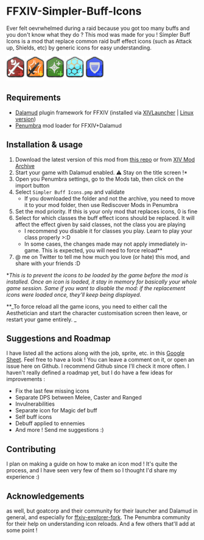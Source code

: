 # FFXIV-Simpler-Buff-Icons

Ever felt oevrwhelmed during a raid because you got too many buffs and you don't know what they do ? This mod was made for you !
Simpler Buff Icons is a mod that replace common raid buff effect icons (such as Attack up, Shields, etc) by generic icons for easy understanding.

![Attack up](https://github.com/charlignon/FFXIV-Simpler-Buff-Icons/blob/main/src/assets/png/ATT_UP.png)
![Critique up](https://github.com/charlignon/FFXIV-Simpler-Buff-Icons/blob/main/src/assets/png/CRIT_UP.png)
![Healing over time](https://github.com/charlignon/FFXIV-Simpler-Buff-Icons/blob/main/src/assets/png/HoT.png) 
![Shield](https://github.com/charlignon/FFXIV-Simpler-Buff-Icons/blob/main/src/assets/png/SHIELD.png)
![Defense up](https://github.com/charlignon/FFXIV-Simpler-Buff-Icons/blob/main/src/assets/png/DEF_UP.png) 


## Requirements

- [Dalamud](https://github.com/goatcorp/Dalamud) plugin framework for FFXIV (installed via [XIVLauncher](https://github.com/goatcorp/FFXIVQuickLauncher/releases/latest) | [Linux version](https://flathub.org/apps/dev.goats.xivlauncher))
- [Penumbra](https://github.com/xivdev/Penumbra) mod loader for FFXIV+Dalamud

## Installation & usage

1. Download the latest version of this mod from [this repo](https://github.com/Charlignon/FFXIV-Simpler-Buff-Icons/tree/main/build) or from [XIV Mod Archive](https://www.xivmodarchive.com/modid/99380)
2. Start your game with Dalamud enabled. ⚠️ Stay on the title screen !*
4. Open you Penumbra settings, go to the Mods tab, then click on the import button
5. Select `Simpler Buff Icons.pmp` and validate
   - If you downloaded the folder and not the archive, you need to move it to your mod folder, then use Rediscover Mods in Penumbra
6. Set the mod priority. If this is your only mod that replaces icons, 0 is fine
7. Select for which classes the buff effect icons should be replaced. It will affect the effect given by said classes, not the class you are playing
   - I recommend you disable it for classes you play. Learn to play your class properly >:D
   - In some cases, the changes made may not apply immediately in-game. This is expected, you will need to force reload**
8. @ me on Twitter to tell me how much you love (or hate) this mod, and share with your friends :D

*_This is to prevent the icons to be loaded by the game before the mod is installed. Once an icon is loaded, it stay in memory for basically your whole game session. Same if you want to disable the mod: if the replacement icons were loaded once, they'll keep being displayed._

**_To force reload all the game icons, you need to either call the Aesthetician and start the character customisation screen then leave, or restart your game entirely. _

## Suggestions and Roadmap

I have listed all the actions along with the job, sprite, etc. in this [Google Sheet](https://docs.google.com/spreadsheets/d/1lNPv61yyH8SHQGdA3ALxqSabc02VpS5x-1IJwizMdKc/edit?usp=sharing). Feel free to have a look ! You can leave a comment on it, or open an issue here on Github. I recommend Github since I'll check it more often.
I haven't really defined a roadmap yet, but I do have a few ideas for improvements :
- Fix the last few missing icons
- Separate DPS between Melee, Caster and Ranged
- Invulnerabilities
- Separate icon for Magic def buff
- Self buff icons
- Debuff applied to ennemies
- And more ! Send me suggestions :)

## Contributing

<WIP> I plan on making a guide on how to make an icon mod ! It's quite the process, and I have seen very few of them so I thought I'd share my experience :)

## Acknowledgements

<WIP> as well, but goatcorp and their community for their launcher and Dalamud in general, and especially for [ffxiv-explorer-fork](https://github.com/goaaats/ffxiv-explorer-fork). The Penumbra community for their help on understanding icon reloads. And a few others that'll add at some point !
